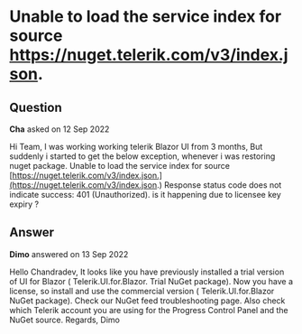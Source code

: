# Unable to load the service index for source https://nuget.telerik.com/v3/index.json.

## Question

**Cha** asked on 12 Sep 2022

Hi Team, I was working working telerik Blazor UI from 3 months, But suddenly i started to get the below exception, whenever i was restoring nuget package. Unable to load the service index for source [https://nuget.telerik.com/v3/index.json.](https://nuget.telerik.com/v3/index.json.) Response status code does not indicate success: 401 (Unauthorized). is it happening due to licensee key expiry ?

## Answer

**Dimo** answered on 13 Sep 2022

Hello Chandradev, It looks like you have previously installed a trial version of UI for Blazor ( Telerik.UI.for.Blazor. Trial NuGet package). Now you have a license, so install and use the commercial version ( Telerik.UI.for.Blazor NuGet package). Check our NuGet feed troubleshooting page. Also check which Telerik account you are using for the Progress Control Panel and the NuGet source. Regards, Dimo
